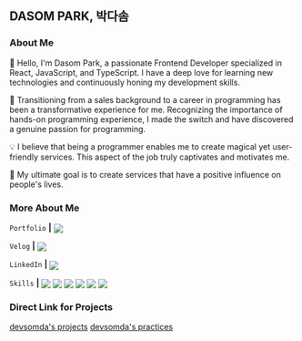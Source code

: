 ## DASOM PARK, 박다솜
### About Me

👋 Hello, I'm Dasom Park, a passionate Frontend Developer specialized in React, JavaScript, and TypeScript. I have a deep love for learning new technologies and continuously honing my development skills.

💼 Transitioning from a sales background to a career in programming has been a transformative experience for me. Recognizing the importance of hands-on programming experience, I made the switch and have discovered a genuine passion for programming.

💡 I believe that being a programmer enables me to create magical yet user-friendly services. This aspect of the job truly captivates and motivates me.

🌟 My ultimate goal is to create services that have a positive influence on people's lives.

### More About Me
`Portfolio` **|**
<a href="https://www.notion.so/somtha/0dff78b8536b4612bebd5300572e55bc"><img src="https://img.shields.io/badge/Portfolio-000000?style=flat-square&logo=Notion&logoColor=white" align="center"/></a>

`Velog` **|**
<a href="https://velog.io/@somda"><img src="https://img.shields.io/badge/Velog-20C997?style=flat-square&logo=Velog&logoColor=white" align="center"/></a>

`LinkedIn` **|**
<a href="https://www.linkedin.com/in/dasom-park-19572417a/"><img src="https://img.shields.io/badge/LinkedIn-0A66C2?style=flat-square&logo=LinkedIn&logoColor=white" align="center"/></a>

`Skills` **|**
<img src="https://img.shields.io/badge/React-61DAFB?style=flat-square&logo=React&logoColor=white" align="center"/>
<img src="https://img.shields.io/badge/TypeScript-3178C6?style=flat-square&logo=TypeScript&logoColor=white" align="center"/>
<img src="https://img.shields.io/badge/JavaScript-F7DF1E?style=flat-square&logo=javascript&logoColor=white"  align="center"/>
<img src="https://img.shields.io/badge/Recoil-FD2251?style=flat-square&logo=Recoil&logoColor=white" align="center"/>
<img src="https://img.shields.io/badge/SCSS-CC6699?style=flat-square&logo=Sass&logoColor=white" align="center"/>
<img src="https://img.shields.io/badge/ESLint-4B32C3?style=flat-square&logo=ESLint&logoColor=white" align="center"/>

### Direct Link for Projects
<a href="https://github.com/stars/devsomda/lists/projects">devsomda's projects</a>
<a href="https://github.com/stars/devsomda/lists/projects">devsomda's practices</a>

<!--
**devsomda/devsomda** is a ✨ _special_ ✨ repository because its `README.md` (this file) appears on your GitHub profile.

Here are some ideas to get you started:

- 🔭 I’m currently working on ...
- 🌱 I’m currently learning ...
- 👯 I’m looking to collaborate on ...
- 🤔 I’m looking for help with ...
- 💬 Ask me about ...
- 📫 How to reach me: ...
- 😄 Pronouns: ...
- ⚡ Fun fact: ...
-->
